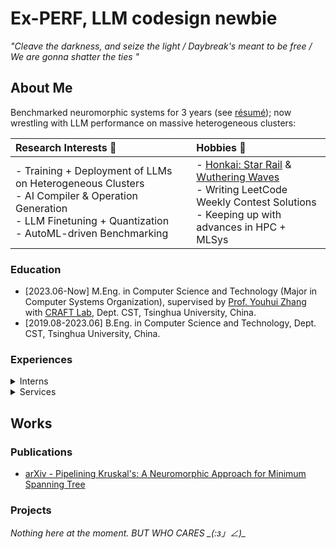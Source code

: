 # Ex-PERF, LLM codesign newbie

_"Cleave the darkness, and seize the light / Daybreak's meant to be free / We are gonna shatter the ties "_ 

## About Me

Benchmarked neuromorphic systems for 3 years (see [résumé](./yeehinc19.pdf)); now wrestling with LLM performance on massive heterogeneous clusters:

|Research Interests :microscope:| Hobbies :jigsaw:|
|:-|:-|
|- Training + Deployment of LLMs on Heterogeneous Clusters </br> - AI Compiler & Operation Generation </br> - LLM Finetuning + Quantization </br> - AutoML-driven Benchmarking | - [Honkai: Star Rail](https://hsr.hoyoverse.com/) & [Wuthering Waves](https://wutheringwaves.kurogames.com/en/) </br> - Writing LeetCode Weekly Contest Solutions </br> - Keeping up with advances in HPC + MLSys |
 <!-- _It is pretty easy to pronounce my name, as it shares the same pronunciation /jiː-hɪn tʃɔŋ/ (IPA) in any language, such as **チョン**·イーヒン in Japanese. My surname, CHONG, usually comes first in East Asian languages._ -->

### Education

- [2023.06-Now] M.Eng. in Computer Science and Technology (Major in Computer Systems Organization), supervised by [Prof. Youhui Zhang](https://scholar.google.com/citations?hl=zh-CN&user=ZlYjCsAAAAAJ) with [CRAFT Lab](https://craft.cs.tsinghua.edu.cn/), Dept. CST, Tsinghua University, China. 
- [2019.08-2023.06] B.Eng. in Computer Science and Technology, Dept. CST, Tsinghua University, China.

### Experiences

<details>
 <summary>Interns</summary>

 - [2025.06-Now] LLM Engineer Intern, [Baidu AI Cloud](https://cloud.baidu.com/)
 - [2022.06-2022.09] RTL Design Intern, Heterogeneous Computing Division, [Kuaishou Technology](https://zhaopin.kuaishou.cn/#/official/jianghu/) _(now [Transtreams Ltd.](https://www.transtreams.com/gylc))_
   -  220831: Received the "Best Intern Award" (Top 3 Recipients)
</details>

<details>
 <summary>Services</summary>
 
- **[2025.04-Now] Huawei Campus Ambassador**
- [2025.04-2025.05] Head TA for ["The 2nd EulixOS Training Camp"](https://opencamp.cn/EulixOS/camp/202501), [ISCAS](http://english.is.cas.cn/), China.
- [2025.02-2025.05] R&D Group Leader _(in prep.)_ of [THUSAA](https://thusaac.com/), Tsinghua University, China.
  - We created [animations of PEFT algorithms](https://github.com/yuxuan-z19/peft-animation) and summarized their evolution and design.
- [2024.04-2025.04] Community Manager of [T+Z Technology Review](https://tanzhen.tsinghua.edu.cn/), Tsinghua University, China.
- [2024.02-2025.02] General Office Assistant + PC Maintainer at [Humanities & Social Sciences Library](https://lib.tsinghua.edu.cn/hs/), Tsinghua University, China.
- [2024-2025 Fall] TA _(part-time)_ for "Introduction to Computer Systems" (30240593), [Dept. CST](https://www.cs.tsinghua.edu.cn/), Tsinghua University, China.
- [2023-2024 Summer] TA for "Innovation Practice of Technology Products"/《科技产品创新实践》 (31510253), [iCenter](https://www.icenter.tsinghua.edu.cn/), Tsinghua University, China.
- [2023-2024 Fall] TA for "Introduction to Computer Systems"/《计算机系统概论》 (30240593), [Dept. CST](https://www.cs.tsinghua.edu.cn/), Tsinghua University, China.
  - 241226: Received the "Outstanding Teaching Assistant Award 2024"/"2024年优秀助教奖", with an overall rating of 6.5 over 7.0
 
</details>

## Works

### Publications

- [arXiv - Pipelining Kruskal's: A Neuromorphic Approach for Minimum Spanning Tree](https://arxiv.org/abs/2505.10771)

### Projects

_Nothing here at the moment. BUT WHO CARES \_(:з」∠)\__
